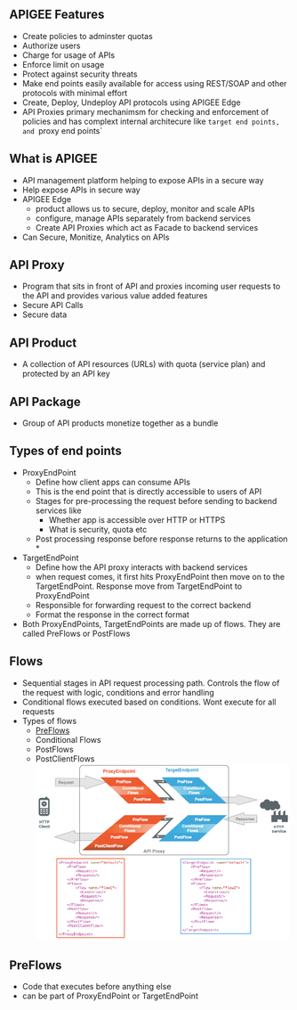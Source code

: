 ## APIGEE Features
* Create policies to adminster quotas
* Authorize users
* Charge for usage of APIs
* Enforce limit on usage
* Protect against security threats
* Make end points easily available for access using REST/SOAP and other protocols with minimal effort
* Create, Deploy, Undeploy API protocols using APIGEE Edge
* API Proxies primary mechanimsm for checking and enforcement of policies and has complext internal architecure like `target end points, and `proxy end points`

## What is APIGEE
* API management platform helping to expose APIs in a secure way
* Help expose APIs in secure way
* APIGEE Edge
	* product allows us to secure, deploy, monitor and scale APIs
	* configure, manage APIs separately from backend services
	* Create API Proxies which act as Facade to backend services
* Can Secure, Monitize, Analytics on APIs

## 	API Proxy
* Program that sits in front of API and proxies incoming user requests to the API and provides various value added features
* Secure API Calls
* Secure data

## API Product
* A collection of API resources (URLs) with quota (service plan) and protected by an API key

## API Package
* Group of API products monetize together as a bundle

## Types of end points
* ProxyEndPoint
	* Define how client apps can consume APIs
	* This is the end point that is directly accessible to users of API
	* Stages for pre-processing the request before sending to backend services like
		* Whether app is accessible over HTTP or HTTPS
		* What is security, quota etc
	* Post processing response before response returns to the application
		* 
* TargetEndPoint
	* Define how the API proxy interacts with backend services
	* when request comes, it first hits ProxyEndPoint then move on to the TargetEndPoint. Response move from TargetEndPoint to ProxyEndPoint
	* Responsible for forwarding request to the correct backend
	* Format the response in the correct format
* Both ProxyEndPoints, TargetEndPoints are made up of flows. They are called PreFlows or PostFlows

## Flows
* Sequential stages in API request processing path. Controls the flow of the request with logic, conditions and error handling
* Conditional flows executed based on conditions. Wont execute for all requests
* Types of flows
	* [PreFlows](PreFlows)
	* Conditional Flows
	* PostFlows
	* PostClientFlows
![picture](images/ProxyEndPoints-TargetEndPoints.png)

## PreFlows
* Code that executes before anything else
* can be part of ProxyEndPoint or TargetEndPoint